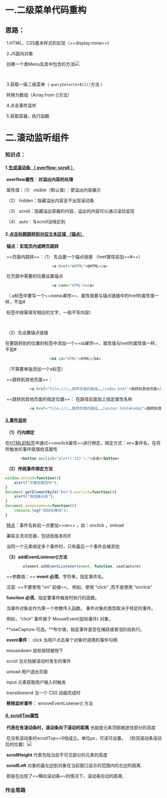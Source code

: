 # 一.二级菜单代码重构

## 	 思路：

​		1.HTML，CSS基本样式的实现（==display:none==)

​		2.JS面向对象

​			创建一个类Menu及其中包含的方法![](E:\流程.png)

​				

​		3.获取一级二级菜单（ `querySelectorAll()`方法 ）

​			转换为数组（Array.from ()方法）

​		4.点击事件监听

​		5.获取容器，执行函数



# 二.滚动监听组件

###  	知识点：

#### 		1.<u>生成滚动条  （ overflow: scroll ）</u>

​			**overflow属性**：**对溢出内容的处理**

​					属性值：（1） visible（默认值）：使溢出内容展示 

​								    （2） hidden：隐藏溢出内容且不出现滚动条 

​      							  （3） scroll：隐藏溢出容器的内容，溢出的内容可以通过滚动呈现 

​								    （4） auto：与scroll没啥区别 



####           2.<u>点击标题跳转到对应文本区域  （锚点）</u>

​			**锚点：实现页内或跨页跳转**

​			==页面内跳转==：（1） 先设置一个锚点链接    （href属性前加==#==）

```html
                     <a href="#HTML">@HTML</a>
```

​                                             在页面中需要的位置设置锚点 

```HTML
					 <a name="HTML"></a>
```

​											（ a标签中要写一个==*name属性*==，属性值要与锚点链接中的href的属性值一样，不加#

​                                                 标签中按需填写相应的文字，一般不写内容）

​				

​									（2）先设置锚点链接

​											 在要跳转到的位置的标签中添加一个==*id属性*==，属性值与href的属性值一样，不加#   

```HTML
				    <h4 id="HTML">HTML</h4>
```

​												（不需要单独添加一个a标签）



​                 ==跳转到其他页面==： 

```HTML
           <a href="file:///……跳转页面的路径……/index.html">跳转到其他页面</a>
```

​                ==跳转到其他页面的指定位置==：	  在路径后面加上指定属性名称

```HTML
           <a href="file:///……跳转页面的路径……/anchor.html#node2">跳转到其他页面的指定位置</a>
```



####      <u>3.事件监听</u>

​		**（1）行内绑定**

​				 在<u>HTML的标签</u>中通过==onclick属性==进行绑定，绑定方式：on+事件名，在将所触发的事件赋值给该属性

```HTML
       <button onclick="alert('123');">点击</button>
```

​		**（2）传统事件绑定方法**

```javascript
window.onload=function(){
    alert("页面加载完毕");
}
document.getElementById("btn").onclick=function(){
    alert("按钮被点击");
}
document.onmousemove=function(){
    console.log("鼠标在移动");
}
```

​				<u>特点</u>：事件名称前一点要加==on== ，如：onclick ，onload

​							兼容主流浏览器，包括低版本的IE

​							当同一个元素绑定多个事件时，只有最后一个事件会被添加

​       **（3）addEventListener()方法**

```javascript
		element.addEventListener(event, function, useCapture)
```

​          ==参数值：==      **event 必须**。字符串，指定事件名。

​                                注意: ==不要使用 “on” 前缀==。 例如，使用 “click” ,而不是使用 “onclick”

​								**function 必须**。指定要事件触发时执行的函数。

​                                        当事件对象会作为第一个参数传入函数。 事件对象的类型取决于特定的事件。

​                                          例如，“click” 事件属于 MouseEvent(鼠标事件) 对象。

​                                **useCapture 可选。**布尔值，指定事件是否在捕获或冒泡阶段执行。



​                       **event事件**：    click     当用户点击某个对象时调用的事件句柄 

​												 mousedown     鼠标按钮被按下 

​												 scroll      当文档被滚动时发生的事件 

​												 unload    用户退出页面 

​												 input        元素获取用户输入时触发 

​												 transitionend     当一个 CSS 动画完成时 



​        **移除监听事件**： emoveEventListener() 方法 



#### 	   <u>4. scrollTop属性</u> 

​				 **代表在有滚动条时，滚动条向下滚动的距离**   也就是元素顶部被遮住部分的高度 

​				 在没有滚动条时scrollTop==0恒成立。单位px，可读可设置。 （检测滚动条滚动后的位置）![](E:\top.png)

​             **scrollHeight**    代表包括当前不可见部分的元素的高度 

​			 **scrollLeft**          对象的最左边到对象在当前窗口显示的范围内的左边的距离．

​                                          即是在出现了==横向滚动条==的情况下，滚动条拉动的距离．



### 作业思路

​        